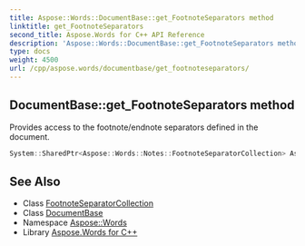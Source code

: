 ```yaml
---
title: Aspose::Words::DocumentBase::get_FootnoteSeparators method
linktitle: get_FootnoteSeparators
second_title: Aspose.Words for C++ API Reference
description: 'Aspose::Words::DocumentBase::get_FootnoteSeparators method. Provides access to the footnote/endnote separators defined in the document in C++.'
type: docs
weight: 4500
url: /cpp/aspose.words/documentbase/get_footnoteseparators/
---
```

## DocumentBase::get_FootnoteSeparators method


Provides access to the footnote/endnote separators defined in the document.

```cpp
System::SharedPtr<Aspose::Words::Notes::FootnoteSeparatorCollection> Aspose::Words::DocumentBase::get_FootnoteSeparators() const
```

## See Also

* Class [FootnoteSeparatorCollection](../../../aspose.words.notes/footnoteseparatorcollection/)
* Class [DocumentBase](../)
* Namespace [Aspose::Words](../../)
* Library [Aspose.Words for C++](../../../)
